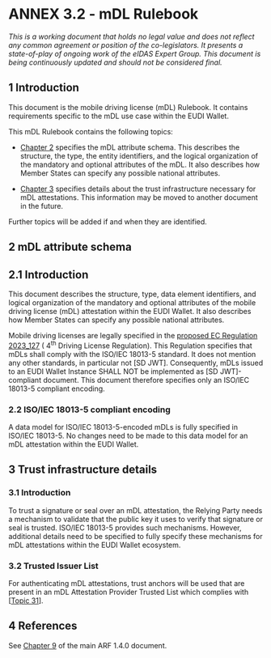 # ANNEX 3.2 - mDL Rulebook 



*This is a working document that holds no legal value* *and does not
reflect any common agreement or position of the co-legislators. It
presents a state-of-play of ongoing work of the eIDAS Expert Group. This
document is being continuously updated and should not be considered
final.*

## 1 Introduction

This document is the mobile driving license (mDL) Rulebook. It contains
requirements specific to the mDL use case within the EUDI Wallet. 

This mDL Rulebook contains the following topics:

-   [Chapter 2](#2-mdl-attribute-schema) specifies the mDL attribute schema. This describes the
    structure, the type, the entity identifiers, and the logical
    organization of the mandatory and optional attributes of the mDL. It
    also describes how Member States can specify any possible national
    attributes.

-   [Chapter 3](#3-trust-infrastructure-details) specifies details about the trust infrastructure necessary
    for mDL attestations. This information may be moved to another
    document in the future.

Further topics will be added if and when they are identified.

## 2 mDL attribute schema

## 2.1 Introduction

This document describes the structure, type, data element identifiers,
and logical organization of the mandatory and optional attributes of the
mobile driving license (mDL) attestation within the EUDI Wallet. It also
describes how Member States can specify any possible national
attributes.

Mobile driving licenses are legally specified in the [proposed
EC Regulation 2023_127](https://eur-lex.europa.eu/legal-content/EN/TXT/?uri=celex%3A52023PC0127) ( 4<sup>th</sup> Driving License Regulation). This
Regulation specifies that mDLs shall comply with the ISO/IEC 18013-5
standard. It does not mention any other standards, in particular not
\[SD JWT\]. Consequently, mDLs issued to an EUDI Wallet Instance SHALL
NOT be implemented as \[SD JWT\]-compliant document. This document
therefore specifies only an ISO/IEC 18013-5 compliant encoding.

### 2.2 ISO/IEC 18013-5 compliant encoding

A data model for ISO/IEC 18013-5-encoded mDLs is fully specified in
ISO/IEC 18013-5. No changes need to be made to this data model for an
mDL attestation within the EUDI Wallet.

## 3 Trust infrastructure details

### 3.1 Introduction

To trust a signature or seal over an mDL attestation, the Relying Party needs a mechanism
to validate that the public key it uses to verify that signature or seal is
trusted. ISO/IEC 18013-5 provides such mechanisms. However, additional
details need to be specified to fully specify these mechanisms for mDL
attestations within the EUDI Wallet ecosystem.

### 3.2 Trusted Issuer List 

For authenticating mDL attestations, trust anchors will be used that are present in an mDL Attestation Provider Trusted List which complies with [[Topic 31](../annex-2/annex-2-high-level-requirements.md#a2331-topic-31---pid-provider-wallet-provider-attestation-provider-and-access-certificate-authority-notification-and-publication)].


## 4 References

See [Chapter 9](../../arf.md#9-references) of the main ARF 1.4.0 document.


